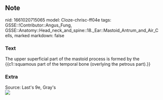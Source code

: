 ## Note
nid: 1661020715065
model: Cloze-chrisc-ff04e
tags: GSSE::!Contributor::Angus_Fung, GSSE::Anatomy::Head_neck_and_spine::18._Ear::Mastoid_Antrum_and_Air_Cells, marked
markdown: false

### Text
The upper superficial part of the mastoid process is formed by the {{c1::squamous part of the temporal bone (overlying the petrous part).}}

### Extra
<div>
  Source: Last's 9e, Gray's
</div>
<div><img src=
"paste-c5b13d64bd3208164c01329c38b2a3d194d5b2bd.jpg"></div>
